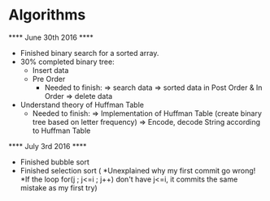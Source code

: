 # Algorithms
 **** June 30th 2016 ****
+ Finished binary search for a sorted array.
+ 30% completed binary tree:
  - Insert data
  - Pre Order 
    * Needed to finish:
      => search data
      => sorted data in Post Order & In Order
      => delete data
+ Understand theory of Huffman Table
    * Needed to finish:
      => Implementation of Huffman Table (create binary tree based on letter frequency)
      => Encode, decode String according to Huffman Table

**** July 3rd 2016 ****
+ Finished bubble sort
+ Finished selection sort ( *Unexplained why my first commit go wrong!
                            *If the loop for(j ; j<=i ; j++) don't have j<=i, it commits the same mistake as my first try)

